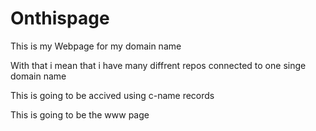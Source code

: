 # Onthispage

This is my Webpage for my domain name

With that i mean that i have many diffrent repos connected to one singe domain name 

This is going to be accived using c-name records 

This is going to be the www page
